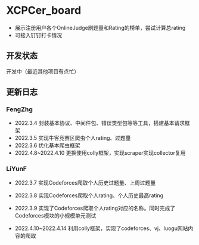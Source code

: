 # XCPCer_board
- 展示注册用户各个OnlineJudge刷题量和Rating的榜单，尝试计算总rating
- 可接入钉钉打卡情况





## 开发状态

开发中（最近其他项目有点忙）



## 更新日志

### FengZhg

- 2022.3.4 封装基本协议、中间件包、错误类型包等等工具，搭建基本请求框架
- 2022.3.5 实现牛客竞赛区爬虫个人rating、过题量
- 2022.3.6 优化基本爬虫框架
- 2022.4.8~2022.4.10 更换使用colly框架，实现scraper实现collector复用



### LiYunF

- 2022.3.7 实现Codeforces爬取个人历史过题量、上周过题量

- 2022.3.8 实现Codeforces爬取个人rating、个人历史最高rating

- 2022.3.9 实现了Codeforces爬取个人rating对应的名称。同时完成了Codeforces模块的小规模单元测试
- 2022.4.10~2022.4.14 利用colly框架，实现了codeforces、vj、luogu网站内容的爬取

